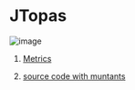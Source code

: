 # JTopas 

![image](https://raw.githubusercontent.com/test4cc/vamos2020/master/featureModel/jtopas.JPG)

 1. [Metrics](https://github.com/test4cc/vamos2020/blob/master/metrics/JTopas.csv)
 
 2. [source code with muntants](https://github.com/test4cc/vamos2020/tree/master/dataset_with_mutant/jtopas)
